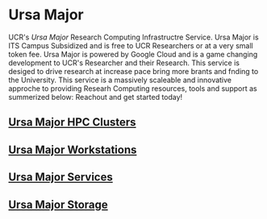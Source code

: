 # Ursa Major #
UCR's *Ursa Major* Research Computing Infrastructre Service. Ursa Major is ITS Campus Subsidized and is free to UCR Researchers or at a very small token fee. Ursa Major is powered by Google Cloud and is a game changing development to UCR's Researcher and their Research. This service is desiged to drive research at increase pace bring more brants and fnding to the University. This service is a massively scaleable and innovative approche to providing Researh Computing resources, tools and support as summerized below: Reachout and get started today!


## [Ursa Major HPC Clusters](How_To_Launch_a_Ursa_Major_Cluster.md) ##
## [Ursa Major Workstations]() ##
## [Ursa Major Services]() ##
## [Ursa Major Storage]() ##



